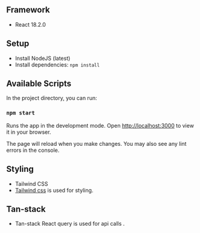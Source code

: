 ## Framework

- React 18.2.0

## Setup
- Install NodeJS (latest)
- Install dependencies: `npm install`

## Available Scripts

In the project directory, you can run:

### `npm start`

Runs the app in the development mode.
Open [http://localhost:3000](http://localhost:3000) to view it in your browser.

The page will reload when you make changes.
You may also see any lint errors in the console.

## Styling

- Tailwind CSS
- [Tailwind css](https://tailwindcss.com/) is used for styling.

## Tan-stack

- Tan-stack React query is used for api calls .
